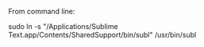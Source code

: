 From command line:

  sudo ln -s "/Applications/Sublime Text.app/Contents/SharedSupport/bin/subl" /usr/bin/subl
